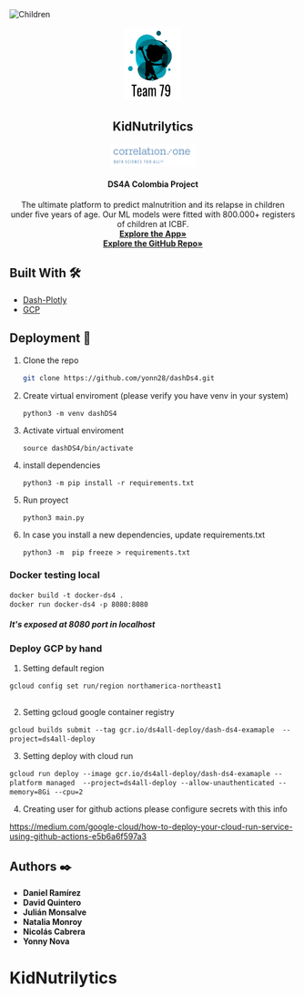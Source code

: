<img src="assets/long_child.jpg" alt="Children" width="1000" height="140">

<!-- TEAM LOGO -->
<br />
<p align="center">
  <a href="https://github.com/yonn28/dashDs4">
    <img src="assets/Team79Logo_black.png" alt="Logo" width="100" height="130">
  </a>

  <h2 align="center">KidNutrilytics</h2>
  
  <p align="center">
   <img src="assets/correlation.png" alt="Correlation" width="150" height="40">
  </p>
  <h4 align="center">DS4A Colombia Project</h4>

  <p align="center">
    The ultimate platform to predict malnutrition and its relapse in children under five years of age. Our ML models were fitted with 800.000+ registers of children at ICBF.
    <br />
    <a href="http://www.kidnutrilytics.com:8080/apps/Home"><strong>Explore the App» </strong></a>
    <br />
    <a href="https://github.com/yonn28/dashDs4"><strong>Explore the GitHub Repo» </strong></a>
  </p>
</p>


## Built With 🛠️

* [Dash-Plotly](https://dash.plotly.com/)
* [GCP](https://cloud.google.com/)

<!-- GETTING STARTED -->
## Deployment 🚀

1. Clone the repo
   ```sh
   git clone https://github.com/yonn28/dashDs4.git
   ```
2. Create virtual enviroment (please verify you have venv in your system)
   ```
   python3 -m venv dashDS4
   ```
3. Activate virtual enviroment 

   ```
   source dashDS4/bin/activate 
   ```

4. install dependencies

   ```
   python3 -m pip install -r requirements.txt

   ```
5. Run proyect
   ```
   python3 main.py
   ```
6. In case you install a new dependencies, update requirements.txt

   ```
   python3 -m  pip freeze > requirements.txt

   ```
### Docker testing local

```
docker build -t docker-ds4 .
docker run docker-ds4 -p 8080:8080
```
##### It's exposed at 8080 port in localhost

### Deploy GCP by hand

1. Setting default region

```
gcloud config set run/region northamerica-northeast1
 
 ```
2. Setting gcloud google container registry

```
gcloud builds submit --tag gcr.io/ds4all-deploy/dash-ds4-examaple  --project=ds4all-deploy
```

3. Setting deploy with cloud run

```
gcloud run deploy --image gcr.io/ds4all-deploy/dash-ds4-examaple --platform managed  --project=ds4all-deploy --allow-unauthenticated --memory=8Gi --cpu=2
```

4. Creating user for github actions please configure secrets with this info

https://medium.com/google-cloud/how-to-deploy-your-cloud-run-service-using-github-actions-e5b6a6f597a3


<!-- CONTACT -->
## Authors ✒️

* **Daniel Ramírez** 
* **David Quintero**
* **Julián Monsalve**
* **Natalia Monroy**
* **Nicolás Cabrera**
* **Yonny Nova**

# KidNutrilytics
